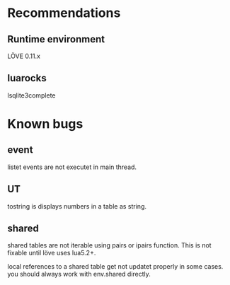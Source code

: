 

# Recommendations
## Runtime environment
LÖVE 0.11.x

## luarocks
lsqlite3complete  


# Known bugs
## event
listet events are not executet in main thread.

## UT
tostring is displays numbers in a table as string.

## shared
shared tables are not iterable using pairs or ipairs function. This is not fixable until löve uses lua5.2+.

local references to a shared table get not updatet properly in some cases. you should always work with env.shared directly.